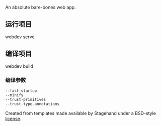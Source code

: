 <!--
 * @Author: Nathaniel
 * @Date: 2020-12-21 09:54:11
-->
An absolute bare-bones web app.

## 运行项目
webdev serve

## 编译项目
webdev build
### 编译参数
    --fast-startup
    --minify
    --trust-primitives
    --trust-type-annotations

Created from templates made available by Stagehand under a BSD-style
[license](https://github.com/dart-lang/stagehand/blob/master/LICENSE).

